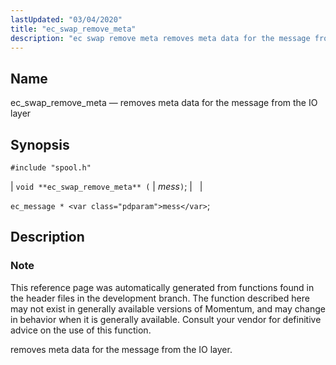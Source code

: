 ```yaml
---
lastUpdated: "03/04/2020"
title: "ec_swap_remove_meta"
description: "ec swap remove meta removes meta data for the message from the IO layer void ec swap remove meta mess ec message mess This reference page was automatically generated from functions found in the header files in the development branch The function described here may not exist in generally available..."
---
```


<a name="apis.ec_swap_remove_meta"></a> 
## Name

ec_swap_remove_meta — removes meta data for the message from the IO layer

## Synopsis

`#include "spool.h"`

| `void **ec_swap_remove_meta** (` | <var class="pdparam">mess</var>`)`; |   |

`ec_message * <var class="pdparam">mess</var>`;<a name="idp62570496"></a> 
## Description

### Note

This reference page was automatically generated from functions found in the header files in the development branch. The function described here may not exist in generally available versions of Momentum, and may change in behavior when it is generally available. Consult your vendor for definitive advice on the use of this function.

removes meta data for the message from the IO layer.